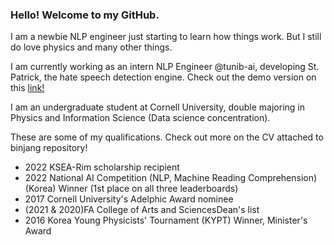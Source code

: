 ### Hello! Welcome to my GitHub.

I am a newbie NLP engineer just starting to learn how things work. But I still do love physics and many other things.

I am currently working as an intern NLP Engineer @tunib-ai, developing St. Patrick, the hate speech detection engine. Check out the demo version on this [link!](https://demo.tunib.ai/safety)

I am an undergraduate student at Cornell University, double majoring in Physics and Information Science (Data science concentration).

These are some of my qualifications. Check out more on the CV attached to binjang repository!
- 2022 KSEA-Rim scholarship recipient
- 2022 National AI Competition (NLP, Machine Reading Comprehension) (Korea) Winner (1st place on all three leaderboards)
- 2017 Cornell University's Adelphic Award nominee
- (2021 & 2020)FA College of Arts and SciencesDean's list
- 2016 Korea Young Physicists' Tournament (KYPT) Winner, Minister's Award


<!--
**binjang/binjang** is a ✨ _special_ ✨ repository because its `README.md` (this file) appears on your GitHub profile.

Here are some ideas to get you started:

- 🔭 I’m currently working on ...
- 🌱 I’m currently learning ...
- 👯 I’m looking to collaborate on ...
- 🤔 I’m looking for help with ...
- 💬 Ask me about ...
- 📫 How to reach me: ...
- 😄 Pronouns: ...
- ⚡ Fun fact: ...
-->
